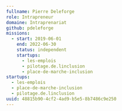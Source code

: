 ```yaml
---
fullname: Pierre Deleforge
role: Intrapreneur
domaine: Intraprenariat
github: pdeleforge
missions:
  - start: 2019-06-01
    end: 2022-06-30
    status: independent
    startups:
      - les-emplois
      - pilotage.de.linclusion
      - place-de-marche-inclusion
startups:
  - les-emplois
  - place-de-marche-inclusion
  - pilotage.de.linclusion
uuid: 48815b90-4cf2-4ad9-b5e5-8b7486c9e250
---
```

